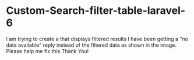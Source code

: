 # Custom-Search-filter-table-laravel-6
I am trying to create a that displays filtered results
I have been getting a "no data available" reply instead of the filtered data as shown in the image.
Please help me fix this
Thank You!
